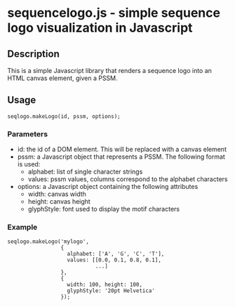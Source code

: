sequencelogo.js - simple sequence logo visualization in Javascript
==================================================================                                                                   

## Description

This is a simple Javascript library that renders a sequence
logo into an HTML canvas element, given a PSSM.

## Usage

    seqlogo.makeLogo(id, pssm, options);

### Parameters


* id: the id of a DOM element. This will be replaced with a canvas element
* pssm: a Javascript object that represents a PSSM. The following format is used:
  * alphabet: list of single character strings
  * values: pssm values, columns correspond to the alphabet characters
* options: a Javascript object containing the following attributes
  * width: canvas width
  * height: canvas height
  * glyphStyle: font used to display the motif characters


### Example

    seqlogo.makeLogo('mylogo',
                     {
                       alphabet: ['A', 'G', 'C', 'T'],
                       values: [[0.0, 0.1, 0.8, 0.1],
                                ...]
                     },
                     {
                       width: 100, height: 100,
                       glyphStyle: '20pt Helvetica'
                     });
